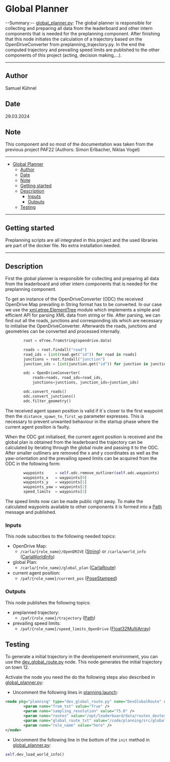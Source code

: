 # Global Planner

--Summary:-- [global_planner.py](.../code/planning/global_planner/src/global_planner.py):
The global planner is responsible for collecting and preparing all data from the leaderboard and other intern
components that is needed for the preplanning component.
After finishing that this node initiates the calculation of a trajectory based on the OpenDriveConverter
from preplanning_trajectory.py. In the end the computed trajectory and prevailing speed limits are published
to the other components of this project (acting, decision making,...).

---

## Author

Samuel Kühnel

## Date

29.03.2024

## Note

This component and so most of the documentation was taken from the previous project PAF22 (Authors: Simon Erlbacher, Niklas Vogel)

---
<!-- TOC -->
- [Global Planner](#global-planner)
  - [Author](#author)
  - [Date](#date)
  - [Note](#note)
  - [Getting started](#getting-started)
  - [Description](#description)
    - [Inputs](#inputs)
    - [Outputs](#outputs)
  - [Testing](#testing)
<!-- TOC -->

---

## Getting started

Preplanning scripts are all integrated in this project and the used libraries are part of the docker file.
No extra installation needed.

---

## Description

First the global planner is responsible for collecting and preparing all data from the leaderboard and other intern
components that is needed for the preplanning component.

To get an instance of the OpenDriveConverter (ODC) the received OpenDrive Map prevailing in String format
has to be converted. In our case we use the
[xml.etree.ElementTree](https://docs.python.org/3/library/xml.etree.elementtree.html) module which implements a
simple and efficient API for parsing XML data from string or file. After parsing, we can find out all the roads,
junctions and corresponding ids which are necessary to initialise the OpenDriveConverter. Afterwards the roads,
junctions and geometries can be converted and processed internally.

```python
        root = eTree.fromstring(opendrive.data)

        roads = root.findall("road")
        road_ids = [int(road.get("id")) for road in roads]
        junctions = root.findall("junction")
        junction_ids = [int(junction.get("id")) for junction in junctions]

        odc = OpenDriveConverter(
            roads=roads, road_ids=road_ids,
            junctions=junctions, junction_ids=junction_ids)

        odc.convert_roads()
        odc.convert_junctions()
        odc.filter_geometry()
```

The received agent spawn position is valid if it´s closer to the first waypoint then the `distance_spawn_to_first_wp`
parameter expresses. This is necessary to prevent unwanted behaviour in the startup phase where the
current agent position is faulty.

When the ODC got initialised, the current agent position is received and the global plan is obtained from
the leaderboard the trajectory can be calculated by iterating through the global route and passing it to the ODC.
After smaller outliners are removed the x and y coordinates as well as the yaw-orientation and the prevailing
speed limits can be acquired from the ODC in the following form:

```python
        waypoints     = self.odc.remove_outliner(self.odc.waypoints)
        waypoints_x   = waypoints[0]
        waypoints_y   = waypoints[1]
        waypoints_yaw = waypoints[2]
        speed_limits  = waypoints[3]
```

The speed limits now can be made public right away.
To make the calculated waypoints available to other components it is formed into a
[Path]((http://docs.ros.org/en/noetic/api/nav_msgs/html/msg/Path.html)) message and published.

### Inputs

This node subscribes to the following needed topics:

- OpenDrive Map:
  - `/carla/{role_name}/OpenDRIVE` ([String](http://docs.ros.org/en/melodic/api/std_msgs/html/msg/String.html)) or `/carla/world_info` ([CarlaWorldInfo](https://carla.readthedocs.io/projects/ros-bridge/en/latest/ros_msgs/#carlaworldinfomsg))
- global Plan:
  - `/carla/{role_name}/global_plan` ([CarlaRoute](https://github.com/carla-simulator/ros-carla-msgs/blob/leaderboard-2.0/msg/CarlaRoute.msg))
- current agent position:
  - `/paf/{role_name}/current_pos` ([PoseStamped](http://docs.ros.org/en/noetic/api/geometry_msgs/html/msg/PoseStamped.html))

### Outputs

This node publishes the following topics:

- preplanned trajectory:
  - `/paf/{role_name}/trajectory` ([Path](http://docs.ros.org/en/noetic/api/nav_msgs/html/msg/Path.html))
- prevailing speed limits:
  - `/paf/{role_name}/speed_limits_OpenDrive`
  ([Float32MultiArray](http://docs.ros.org/en/melodic/api/std_msgs/html/msg/Float32MultiArray.html))

## Testing

To generate a initial trajectory in the developement environment, you can use the [dev_global_route.py](../../code/planning/src/global_planner/dev_global_route.py) node. This node generates the initial trajectory on town 12.

Activate the node you need the do the following steps also described in [global_planner.py](../../code/planning/src/global_planner/global_planner.py):

- Uncomment the following lines in [planning.launch](../../code/planning/launch/planning.launch):

```xml
<node pkg="planning" type="dev_global_route.py" name="DevGlobalRoute" output="screen">
        <param name="from_txt" value="True" />
        <param name="sampling_resolution" value="75.0" />
        <param name="routes" value="/opt/leaderboard/data/routes_devtest.xml" />
        <param name="global_route_txt" value="/code/planning/src/global_planner/global_route.txt" />
        <param name="role_name" value="hero" />
</node>
```

- Uncomment the following line in the bottom of the `init` method in [global_planner.py](../../code/planning/src/global_planner/global_planner.py):

```python
self.dev_load_world_info()
```
